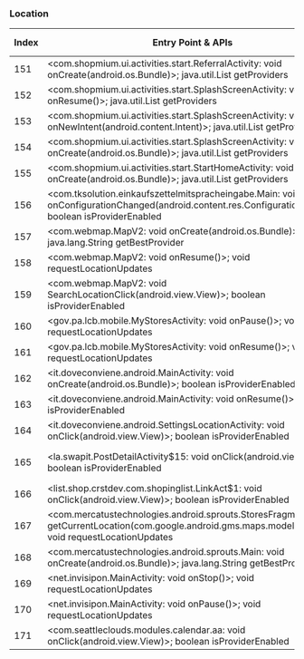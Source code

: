 ### Location
| Index | Entry Point & APIs | Screen shot | Resource id | Label |
| ------------- | ------------- | ------------- |-------------|-------------|
| 151 | <com.shopmium.ui.activities.start.ReferralActivity: void onCreate(android.os.Bundle)>; java.util.List getProviders | ![](F:\COSMOS\output\py\Play_win8\Shopping\com.shopmium\com.shopmium.ui.activities.start.ReferralActivity.png) |  | F |
| 152 | <com.shopmium.ui.activities.start.SplashScreenActivity: void onResume()>; java.util.List getProviders | ![](F:\COSMOS\output\py\Play_win8\Shopping\com.shopmium\com.shopmium.ui.activities.start.SplashScreenActivity.png) |  | F |
| 153 | <com.shopmium.ui.activities.start.SplashScreenActivity: void onNewIntent(android.content.Intent)>; java.util.List getProviders | ![](F:\COSMOS\output\py\Play_win8\Shopping\com.shopmium\com.shopmium.ui.activities.start.SplashScreenActivity.png) |  | F |
| 154 | <com.shopmium.ui.activities.start.SplashScreenActivity: void onCreate(android.os.Bundle)>; java.util.List getProviders | ![](F:\COSMOS\output\py\Play_win8\Shopping\com.shopmium\com.shopmium.ui.activities.start.SplashScreenActivity.png) |  | F |
| 155 | <com.shopmium.ui.activities.start.StartHomeActivity: void onCreate(android.os.Bundle)>; java.util.List getProviders | ![](F:\COSMOS\output\py\Play_win8\Shopping\com.shopmium\com.shopmium.ui.activities.start.StartHomeActivity.png) |  | F |
| 156 | <com.tksolution.einkaufszettelmitspracheingabe.Main: void onConfigurationChanged(android.content.res.Configuration)>; boolean isProviderEnabled | ![](F:\COSMOS\output\py\Play_win8\Shopping\com.tksolution.einkaufszettelmitspracheingabe\com.tksolution.einkaufszettelmitspracheingabe.Main.png) |  | F |
| 157 | <com.webmap.MapV2: void onCreate(android.os.Bundle)>; java.lang.String getBestProvider | ![](F:\COSMOS\output\py\Play_win8\Shopping\com.webmap\com.webmap.MapV2.png) |  | T |
| 158 | <com.webmap.MapV2: void onResume()>; void requestLocationUpdates | ![](F:\COSMOS\output\py\Play_win8\Shopping\com.webmap\com.webmap.MapV2.png) |  | T |
| 159 | <com.webmap.MapV2: void SearchLocationClick(android.view.View)>; boolean isProviderEnabled | ![](F:\COSMOS\output\py\Play_win8\Shopping\com.webmap\com.webmap.MapV2.png) |  | T |
| 160 | <gov.pa.lcb.mobile.MyStoresActivity: void onPause()>; void requestLocationUpdates | ![](F:\COSMOS\output\py\Play_win8\Shopping\gov.pa.lcb.mobile\gov.pa.lcb.mobile.MyStoresActivity.png) |  | D |
| 161 | <gov.pa.lcb.mobile.MyStoresActivity: void onResume()>; void requestLocationUpdates | ![](F:\COSMOS\output\py\Play_win8\Shopping\gov.pa.lcb.mobile\gov.pa.lcb.mobile.MyStoresActivity.png) |  | D |
| 162 | <it.doveconviene.android.MainActivity: void onCreate(android.os.Bundle)>; boolean isProviderEnabled | ![](F:\COSMOS\output\py\Play_win8\Shopping\it.doveconviene.android\it.doveconviene.android.MainActivity.png) |  | T |
| 163 | <it.doveconviene.android.MainActivity: void onResume()>; boolean isProviderEnabled | ![](F:\COSMOS\output\py\Play_win8\Shopping\it.doveconviene.android\it.doveconviene.android.MainActivity.png) |  | T |
| 164 | <it.doveconviene.android.SettingsLocationActivity: void onClick(android.view.View)>; boolean isProviderEnabled | ![](F:\COSMOS\output\py\Play_win8\Shopping\it.doveconviene.android\it.doveconviene.android.SettingsLocationActivity.png) |  | T |
| 165 | <la.swapit.PostDetailActivity$15: void onClick(android.view.View)>; boolean isProviderEnabled | ![](F:\COSMOS\output\py\Play_win8\Shopping\la.swapit\la.swapit.PostDetailActivity.png) | {'2131755212': <sensitive_component.SensitiveComponent.SensitiveView object at 0x0000012523CD4400>} | F |
| 166 | <list.shop.crstdev.com.shopinglist.LinkAct$1: void onClick(android.view.View)>; boolean isProviderEnabled | ![](F:\COSMOS\output\py\Play_win8\Shopping\list.shop.crstdev.com.shopinglist\list.shop.crstdev.com.shopinglist.LinkAct.png) |  | F |
| 167 | <com.mercatustechnologies.android.sprouts.StoresFragment: void getCurrentLocation(com.google.android.gms.maps.model.LatLng)>; void requestLocationUpdates | ![](F:\COSMOS\output\py\Play_win8\Shopping\net.groceryshopping.SproutsFarmersMarket\com.mercatustechnologies.android.sprouts.Main.png) | {'2131624277': <sensitive_component.SensitiveComponent.SensitiveView object at 0x0000012523F25DA0>} | D |
| 168 | <com.mercatustechnologies.android.sprouts.Main: void onCreate(android.os.Bundle)>; java.lang.String getBestProvider | ![](F:\COSMOS\output\py\Play_win8\Shopping\net.groceryshopping.SproutsFarmersMarket\com.mercatustechnologies.android.sprouts.Main.png) |  | D |
| 169 | <net.invisipon.MainActivity: void onStop()>; void requestLocationUpdates | ![](F:\COSMOS\output\py\Play_win8\Shopping\net.invisipon\net.invisipon.MainActivity.png) |  | D |
| 170 | <net.invisipon.MainActivity: void onPause()>; void requestLocationUpdates | ![](F:\COSMOS\output\py\Play_win8\Shopping\net.invisipon\net.invisipon.MainActivity.png) |  | D |
| 171 | <com.seattleclouds.modules.calendar.aa: void onClick(android.view.View)>; boolean isProviderEnabled | ![](F:\COSMOS\output\py\Play_win8\Shopping\target.shopping.store.cartwheel.redcard.discount.price.match\com.seattleclouds.modules.calendar.EventEditActivity.png) |  | F |
